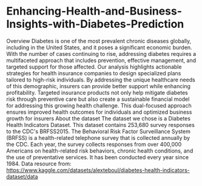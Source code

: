 # Enhancing-Health-and-Business-Insights-with-Diabetes-Prediction

Overview
Diabetes is one of the most prevalent chronic diseases globally, including in the United States,
and it poses a significant economic burden. With the number of cases continuing to rise,
addressing diabetes requires a multifaceted approach that includes prevention, effective
management, and targeted support for those affected.
Our analysis highlights actionable strategies for health insurance companies to design
specialized plans tailored to high-risk individuals. By addressing the unique healthcare needs of
this demographic, insurers can provide better support while enhancing profitability.
Targeted insurance products not only help mitigate diabetes risk through preventive care but
also create a sustainable financial model for addressing this growing health challenge. This
dual-focused approach ensures improved health outcomes for individuals and optimized
business growth for insurers
About the dataset
The dataset we chose is a Diabetes Health Indicators Dataset. This dataset contains 253,680
survey responses to the CDC's BRFSS2015. The Behavioral Risk Factor Surveillance System
(BRFSS) is a health-related telephone survey that is collected annually by the CDC. Each year, the
survey collects responses from over 400,000 Americans on health-related risk behaviors,
chronic health conditions, and the use of preventative services. It has been conducted every
year since 1984. Data resource from:
https://www.kaggle.com/datasets/alexteboul/diabetes-health-indicators-dataset/data
